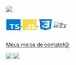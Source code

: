 <div>
   <a href="https://github.com/lucianozr">
   <img height="180em" src="https://github-readme-stats.vercel.app/api/top-langs/?username=lucianozr&layout=compact&langs_count=6&theme=cobalt"/>
</div>

<div style="display: inlineblock"><br>
  <img align="center" alt="CSS" height="30" width="40" src="https://raw.githubusercontent.com/devicons/devicon/master/icons/typescript/typescript-original.svg">
  <img align="center" alt="Js" height="30" width="40" src="https://raw.githubusercontent.com/devicons/devicon/master/icons/javascript/javascript-plain.svg">
  <img align="center" alt="CSS" height="30" width="40" src="https://raw.githubusercontent.com/devicons/devicon/master/icons/css3/css3-original.svg">
  <img align="center" alt="Py" height="30" width="40" src="https://cdn.jsdelivr.net/gh/devicons/devicon/icons/python/python-original.svg" /> 
</div>
 
<br>
 
Meus meios de contato!😉
<div> 
  <a href="https://instagram.com/lucianoszr" target="_blank"><img src="https://img.shields.io/badge/-Instagram-%23E4405F?style=for-the-badge&logo=instagram&logoColor=white" target="_blank"></a>
  <a href = "jr.lucianobio@gmail.com"><img src="https://img.shields.io/badge/-Gmail-%23333?style=for-the-badge&logo=gmail&logoColor=white" target="_blank"></a>
